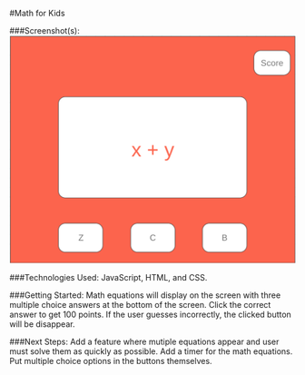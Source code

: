 #Math for Kids

###Screenshot(s):
![wireframe](kid_wireframe.png)


###Technologies Used:
JavaScript, HTML, and CSS.

###Getting Started:
Math equations will display on the screen with three multiple choice answers at the bottom of the screen. Click the correct answer to get 100 points. If the user guesses incorrectly, the clicked button will be disappear.

###Next Steps:
Add a feature where mutiple equations appear and user must solve them as quickly as possible. Add a timer for the math equations. Put multiple choice options in the buttons themselves. 
